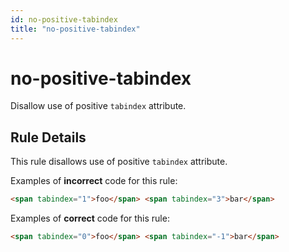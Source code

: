 ```yaml
---
id: no-positive-tabindex
title: "no-positive-tabindex"
---
```


# no-positive-tabindex

Disallow use of positive `tabindex` attribute.

## Rule Details

This rule disallows use of positive `tabindex` attribute.

Examples of **incorrect** code for this rule:

```html
<span tabindex="1">foo</span> <span tabindex="3">bar</span>
```

Examples of **correct** code for this rule:

```html
<span tabindex="0">foo</span> <span tabindex="-1">bar</span>
```
